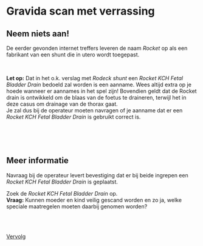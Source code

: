 # Gravida scan met verrassing

## Neem niets aan!

De eerder gevonden internet treffers leveren de naam *Rocket* op als een fabrikant van een shunt die in utero wordt toegepast.

<br>

**Let op:** Dat in het o.k. verslag met *Rodeck shunt* een *Rocket KCH Fetal Bladder Drain* bedoeld zal worden is een aanname. Wees altijd extra op je hoede wanneer er aannames in het spel zijn!
Bovendien geldt dat de Rocket drain is ontwikkeld om de blaas van de foetus te draineren, terwijl het in deze casus om drainage van de thorax gaat.<br>
Je zal dus bij de operateur moeten navragen of je aanname dat er een *Rocket KCH Fetal Bladder Drain* is gebruikt correct is. 
 
<br>
<br>
<br> 
 
## Meer informatie

Navraag bij de operateur levert bevestiging dat er bij beide ingrepen een *Rocket KCH Fetal Bladder Drain* is geplaatst. 

Zoek de *Rocket KCH Fetal Bladder Drain* op.<br>
**Vraag:** Kunnen moeder en kind veilig gescand worden en zo ja, welke speciale maatregelen moeten daarbij genomen worden?

<br>
<br>

[Vervolg](case_part6.md)
